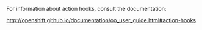For information about action hooks, consult the 
documentation:

http://openshift.github.io/documentation/oo_user_guide.html#action-hooks

